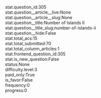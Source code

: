 stat.question_id:305  
stat.question__article__live:None  
stat.question__article__slug:None  
stat.question__title:Number of Islands II  
stat.question__title_slug:number-of-islands-ii  
stat.question__hide:False  
stat.total_acs:15  
stat.total_submitted:70  
stat.total_column_articles:1  
stat.frontend_question_id:305  
stat.is_new_question:False  
status:None  
difficulty.level:3  
paid_only:True  
is_favor:False  
frequency:0  
progress:0  
